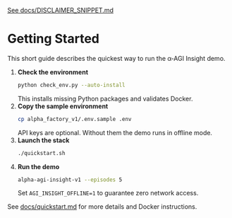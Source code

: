 [See docs/DISCLAIMER_SNIPPET.md](../docs/DISCLAIMER_SNIPPET.md)

# Getting Started

This short guide describes the quickest way to run the α‑AGI Insight demo.

1. **Check the environment**
   ```bash
   python check_env.py --auto-install
   ```
   This installs missing Python packages and validates Docker.
2. **Copy the sample environment**
   ```bash
   cp alpha_factory_v1/.env.sample .env
   ```
   API keys are optional. Without them the demo runs in offline mode.
3. **Launch the stack**
   ```bash
   ./quickstart.sh
   ```
4. **Run the demo**
   ```bash
   alpha-agi-insight-v1 --episodes 5
   ```
   Set `AGI_INSIGHT_OFFLINE=1` to guarantee zero network access.

See [docs/quickstart.md](quickstart.md) for more details and Docker instructions.
